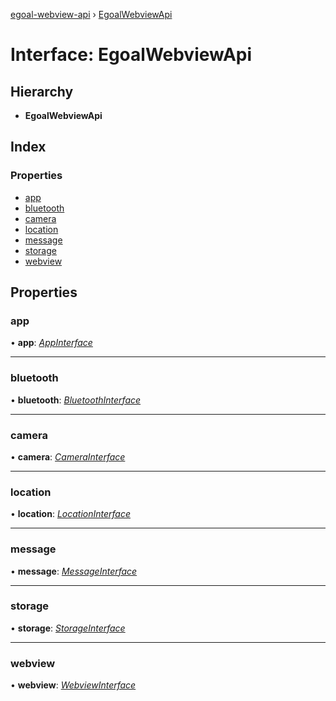 [egoal-webview-api](../README.md) › [EgoalWebviewApi](egoalwebviewapi.md)

# Interface: EgoalWebviewApi

## Hierarchy

* **EgoalWebviewApi**

## Index

### Properties

* [app](egoalwebviewapi.md#app)
* [bluetooth](egoalwebviewapi.md#bluetooth)
* [camera](egoalwebviewapi.md#camera)
* [location](egoalwebviewapi.md#location)
* [message](egoalwebviewapi.md#message)
* [storage](egoalwebviewapi.md#storage)
* [webview](egoalwebviewapi.md#webview)

## Properties

###  app

• **app**: *[AppInterface](appinterface.md)*

___

###  bluetooth

• **bluetooth**: *[BluetoothInterface](bluetoothinterface.md)*

___

###  camera

• **camera**: *[CameraInterface](camerainterface.md)*

___

###  location

• **location**: *[LocationInterface](locationinterface.md)*

___

###  message

• **message**: *[MessageInterface](messageinterface.md)*

___

###  storage

• **storage**: *[StorageInterface](storageinterface.md)*

___

###  webview

• **webview**: *[WebviewInterface](webviewinterface.md)*
